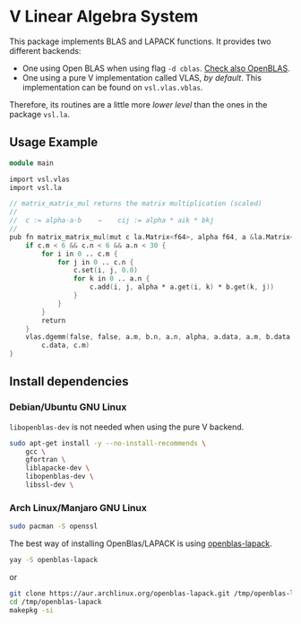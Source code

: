 # V Linear Algebra System

This package implements BLAS and LAPACK functions. It provides two different backends:

- One using Open BLAS when using flag `-d cblas`.
  [Check also OpenBLAS](https://github.com/xianyi/OpenBLAS).
- One using a pure V implementation called VLAS, *by default*.
  This implementation can be found on `vsl.vlas.vblas`.

Therefore, its routines are a little more
*lower level* than the ones in the package `vsl.la`.

## Usage Example

```v
module main

import vsl.vlas
import vsl.la

// matrix_matrix_mul returns the matrix multiplication (scaled)
//
//  c := alpha⋅a⋅b    ⇒    cij := alpha * aik * bkj
//
pub fn matrix_matrix_mul(mut c la.Matrix<f64>, alpha f64, a &la.Matrix<f64>, b &la.Matrix<f64>) {
	if c.m < 6 && c.n < 6 && a.n < 30 {
		for i in 0 .. c.m {
			for j in 0 .. c.n {
				c.set(i, j, 0.0)
				for k in 0 .. a.n {
					c.add(i, j, alpha * a.get(i, k) * b.get(k, j))
				}
			}
		}
		return
	}
	vlas.dgemm(false, false, a.m, b.n, a.n, alpha, a.data, a.m, b.data, b.m, 0.0, mut
		c.data, c.m)
}
```

## Install dependencies

### Debian/Ubuntu GNU Linux

`libopenblas-dev` is not needed when using the pure V backend.

```sh
sudo apt-get install -y --no-install-recommends \
    gcc \
    gfortran \
    liblapacke-dev \
    libopenblas-dev \
    libssl-dev \
```

### Arch Linux/Manjaro GNU Linux

```sh
sudo pacman -S openssl
```

The best way of installing OpenBlas/LAPACK is using
[openblas-lapack](https://aur.archlinux.org/packages/openblas-lapack/).

```sh
yay -S openblas-lapack
```

or

```sh
git clone https://aur.archlinux.org/openblas-lapack.git /tmp/openblas-lapack
cd /tmp/openblas-lapack
makepkg -si
```
